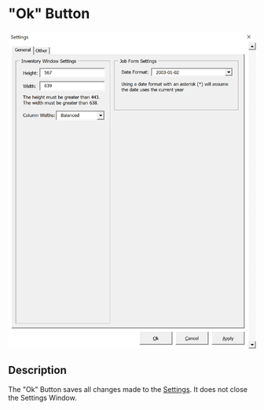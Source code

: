 # "Ok" Button

![Alt text](/images/image65.png "Ok Button")

## Description

The "Ok" Button saves all changes made to the [Settings](65_settings_window.md). It does not close the Settings Window.
